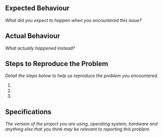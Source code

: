 ## Expected Behaviour 

_What did you expect to happen when you encountered this issue?_

## Actual Behaviour

_What actually happened instead?_

## Steps to Reproduce the Problem

_Detail the steps below to help us reproduce the problem you encountered._

  1. 
  1. 
  1. 

## Specifications

_The version of the project you are using, operating system, hardware and anything else that you think may be relevant to reporting this problem._
